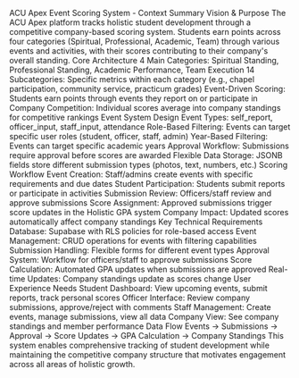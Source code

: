 ACU Apex Event Scoring System - Context Summary
Vision & Purpose
The ACU Apex platform tracks holistic student development through a competitive company-based scoring system. Students earn points across four categories (Spiritual, Professional, Academic, Team) through various events and activities, with their scores contributing to their company's overall standing.
Core Architecture
4 Main Categories: Spiritual Standing, Professional Standing, Academic Performance, Team Execution
14 Subcategories: Specific metrics within each category (e.g., chapel participation, community service, practicum grades)
Event-Driven Scoring: Students earn points through events they report on or participate in
Company Competition: Individual scores average into company standings for competitive rankings
Event System Design
Event Types: self_report, officer_input, staff_input, attendance
Role-Based Filtering: Events can target specific user roles (student, officer, staff, admin)
Year-Based Filtering: Events can target specific academic years
Approval Workflow: Submissions require approval before scores are awarded
Flexible Data Storage: JSONB fields store different submission types (photos, text, numbers, etc.)
Scoring Workflow
Event Creation: Staff/admins create events with specific requirements and due dates
Student Participation: Students submit reports or participate in activities
Submission Review: Officers/staff review and approve submissions
Score Assignment: Approved submissions trigger score updates in the Holistic GPA system
Company Impact: Updated scores automatically affect company standings
Key Technical Requirements
Database: Supabase with RLS policies for role-based access
Event Management: CRUD operations for events with filtering capabilities
Submission Handling: Flexible forms for different event types
Approval System: Workflow for officers/staff to approve submissions
Score Calculation: Automated GPA updates when submissions are approved
Real-time Updates: Company standings update as scores change
User Experience Needs
Student Dashboard: View upcoming events, submit reports, track personal scores
Officer Interface: Review company submissions, approve/reject with comments
Staff Management: Create events, manage submissions, view all data
Company View: See company standings and member performance
Data Flow
Events → Submissions → Approval → Score Updates → GPA Calculation → Company Standings
This system enables comprehensive tracking of student development while maintaining the competitive company structure that motivates engagement across all areas of holistic growth.